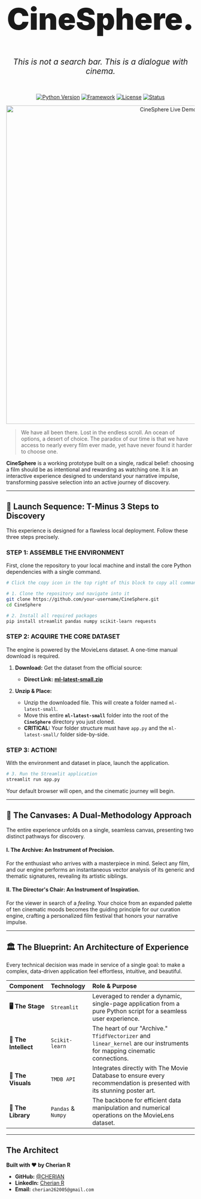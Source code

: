 



<br>

<p align="center">
<h1 align="center" style="font-size: 5rem; font-weight: 900; border-bottom: none;">CineSphere.</h1>
<h2 align="center" style="font-weight: 400; font-style: italic;">This is not a search bar. This is a dialogue with cinema.</h2>
</p>

<br>
<p align="center">
<a href="#"><img src="https://img.shields.io/badge/Python-3.9+-blue.svg" alt="Python Version"></a>
<a href="#"><img src="https://img.shields.io/badge/Framework-Streamlit-red.svg" alt="Framework"></a>
<a href="#"><img src="https://img.shields.io/badge/License-MIT-green.svg" alt="License"></a>
<a href="#"><img src="https://img.shields.io/badge/Status-Prototype-orange.svg" alt="Status"></a>
</p>

<p align="center">
<img src="https://i.imgur.com/your_link_to_a_stunning_screenshot_or_gif.gif" alt="CineSphere Live Demo" width="850"/>
</p>

> We have all been there. Lost in the endless scroll. An ocean of options, a desert of choice. The paradox of our time is that we have access to nearly every film ever made, yet have never found it harder to choose one.

**CineSphere** is a working prototype built on a single, radical belief: choosing a film should be as intentional and rewarding as watching one. It is an interactive experience designed to understand your narrative impulse, transforming passive selection into an active journey of discovery.

---

## 🚀 Launch Sequence: T-Minus 3 Steps to Discovery

This experience is designed for a flawless local deployment. Follow these three steps precisely.

### STEP 1: ASSEMBLE THE ENVIRONMENT
First, clone the repository to your local machine and install the core Python dependencies with a single command.

```bash
# Click the copy icon in the top right of this block to copy all commands at once.

# 1. Clone the repository and navigate into it
git clone https://github.com/your-username/CineSphere.git
cd CineSphere

# 2. Install all required packages
pip install streamlit pandas numpy scikit-learn requests
```

### STEP 2: ACQUIRE THE CORE DATASET
The engine is powered by the MovieLens dataset. A one-time manual download is required.

1.  **Download:** Get the dataset from the official source:
    *   **Direct Link:** [**ml-latest-small.zip**](https://files.grouplens.org/datasets/movielens/ml-latest-small.zip)

2.  **Unzip & Place:**
    *   Unzip the downloaded file. This will create a folder named `ml-latest-small`.
    *   Move this entire **`ml-latest-small`** folder into the root of the **`CineSphere`** directory you just cloned.
    *   **CRITICAL:** Your folder structure must have `app.py` and the `ml-latest-small/` folder side-by-side.

### STEP 3: ACTION!
With the environment and dataset in place, launch the application.

```bash
# 3. Run the Streamlit application
streamlit run app.py
```
Your default browser will open, and the cinematic journey will begin.

---

## 🎨 The Canvases: A Dual-Methodology Approach

The entire experience unfolds on a single, seamless canvas, presenting two distinct pathways for discovery.

#### I. The Archive: An Instrument of Precision.
For the enthusiast who arrives with a masterpiece in mind. Select any film, and our engine performs an instantaneous vector analysis of its generic and thematic signatures, revealing its artistic siblings.

#### II. The Director's Chair: An Instrument of Inspiration.
For the viewer in search of a *feeling*. Your choice from an expanded palette of ten cinematic moods becomes the guiding principle for our curation engine, crafting a personalized film festival that honors your narrative impulse.

---

## 🏛️ The Blueprint: An Architecture of Experience

Every technical decision was made in service of a single goal: to make a complex, data-driven application feel effortless, intuitive, and beautiful.

| Component      | Technology       | Role & Purpose                                                                                                   |
| :------------- | :--------------- | :--------------------------------------------------------------------------------------------------------------- |
| **🖥️ The Stage**    | `Streamlit`      | Leveraged to render a dynamic, single-page application from a pure Python script for a seamless user experience. |
| **🧠 The Intellect** | `Scikit-learn`   | The heart of our "Archive." `TfidfVectorizer` and `linear_kernel` are our instruments for mapping cinematic connections. |
| **🎨 The Visuals** | `TMDB API`       | Integrates directly with The Movie Database to ensure every recommendation is presented with its stunning poster art. |
| **💾 The Library** | `Pandas` & `Numpy`| The backbone for efficient data manipulation and numerical operations on the MovieLens dataset.                 |

---

## The Architect


**Built with ❤️ by Cherian R**

*   **GitHub:** [@CHERIAN](https://github.com/CHERIAN)
*   **LinkedIn:** [Cherian R](https://www.linkedin.com/in/cherian-r-a1bba3292/)
*   **Email:** `cherian262005@gmail.com`
